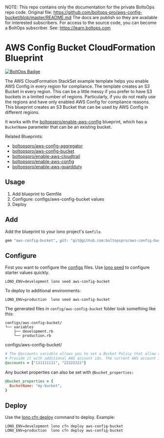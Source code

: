 <!-- note marker start -->
NOTE: This repo contains only the documentation for the private BoltsOps repo code.
Original file: https://github.com/boltops-pro/aws-config-bucket/blob/master/README.md
The docs are publish so they are available for interested subscribers.
For access to the source code, you can become a BoltOps subscriber.
See: https://learn.boltops.com

<!-- note marker end -->

# AWS Config Bucket CloudFormation Blueprint

[![BoltOps Badge](https://img.boltops.com/boltops/badges/boltops-badge.png)](https://www.boltops.com)

The AWS CloudFormation StackSet example template helps you enable AWS Config in every region for compliance. The template creates an S3 Bucket in every region. This can be a little messy if you prefer to have S3 buckets in a limited number of regions. Particularly, if you do not really use the regions and have only enabled AWS Config for compliance reasons. This blueprint creates an S3 Bucket that can be used by AWS Config in different regions.

It works with the [boltopspro/enable-aws-config](https://github.com/boltopspro/enable-aws-config) blueprint, which has a `BucketName` parameter that can be an existing bucket.

Related Blueprints:

* [boltopspro/aws-config-aggregator](https://github.com/boltopspro/aws-config-aggregator)
* [boltopspro/aws-config-bucket](https://github.com/boltopspro/aws-config-bucket)
* [boltopspro/enable-aws-cloudtrail](https://github.com/boltopspro/enable-aws-cloudtrail)
* [boltopspro/enable-aws-config](https://github.com/boltopspro/enable-aws-config)
* [boltopspro/enable-aws-guardduty](https://github.com/boltopspro/enable-guardduty)

## Usage

1. Add blueprint to Gemfile
2. Configure: configs/aws-config-bucket values
3. Deploy

## Add

Add the blueprint to your lono project's `Gemfile`.

```ruby
gem "aws-config-bucket", git: "git@github.com:boltopspro/aws-config-bucket.git"
```

## Configure

First you want to configure the [configs](https://lono.cloud/docs/core/configs/) files. Use [lono seed](https://lono.cloud/reference/lono-seed/) to configure starter values quickly.

    LONO_ENV=development lono seed aws-config-bucket

To deploy to additional environments:

    LONO_ENV=production  lono seed aws-config-bucket

The generated files in `config/aws-config-bucket` folder look something like this:

    configs/aws-config-bucket/
    └── variables
        ├── development.rb
        └── production.rb

configs/aws-config-bucket/

```ruby
# The @accounts variable allows you to set a Bucket Policy that allow additional account access.
# Provide it with additional AWS account ids. The current AWS account is already automatically added.
@accounts = ["111111111", "22222222"]
```

Any bucket properties can also be set with `@bucket_properties:`

```ruby
@bucket_properties = {
  BucketName: "my-bucket",
}
```

## Deploy

Use the [lono cfn deploy](http://lono.cloud/reference/lono-cfn-deploy/) command to deploy. Example:

    LONO_ENV=development lono cfn deploy aws-config-bucket
    LONO_ENV=production  lono cfn deploy aws-config-bucket
